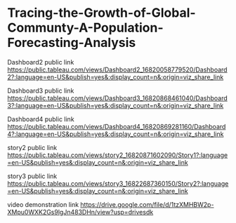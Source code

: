 # Tracing-the-Growth-of-Global-Communty-A-Population-Forecasting-Analysis

Dashboard2 public link https://public.tableau.com/views/Dashboard2_16820058779520/Dashboard2?:language=en-US&publish=yes&:display_count=n&:origin=viz_share_link


Dashboard3 public link https://public.tableau.com/views/Dashboard3_16820868461040/Dashboard3?:language=en-US&publish=yes&:display_count=n&:origin=viz_share_link


Dashboard4 public link https://public.tableau.com/views/Dashboard4_16820869281160/Dashboard4?:language=en-US&publish=yes&:display_count=n&:origin=viz_share_link


story2 public link https://public.tableau.com/views/story2_16820871602090/Story1?:language=en-US&publish=yes&:display_count=n&:origin=viz_share_link


story3 public link https://public.tableau.com/views/story3_16822687360150/Story2?:language=en-US&publish=yes&:display_count=n&:origin=viz_share_link


video demonstration link https://drive.google.com/file/d/1tzXMHBW2p-XMpu0WXK2Gs9lgJn483DHn/view?usp=drivesdk 
